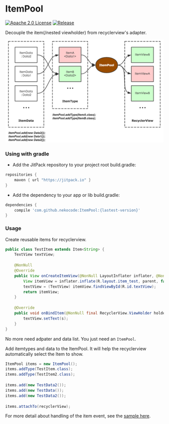 # ItemPool
[![Apache 2.0 License](https://img.shields.io/badge/license-Apache%202.0-blue.svg?style=flat)](http://www.apache.org/licenses/LICENSE-2.0.html) [![Release](https://img.shields.io/github/release/nekocode/ItemPool.svg?label=Jitpack)](https://jitpack.io/#nekocode/ItemPool)

Decouple the item(/nested viewholder) from recyclerview's adapter.

![description](art/description.png)

### Using with gradle
- Add the JitPack repository to your project root build.gradle:
```gradle
repositories {
    maven { url "https://jitpack.io" }
}
```

- Add the dependency to your app or lib build.gradle:
```gradle
dependencies {
    compile 'com.github.nekocode:ItemPool:{lastest-version}'
}
```

### Usage

Create reusable items for recyclerview.

```java
public class TestItem extends Item<String> {
    TextView textView;

    @NonNull
    @Override
    public View onCreateItemView(@NonNull LayoutInflater inflater, @NonNull ViewGroup parent) {
        View itemView = inflater.inflate(R.layout.item_test, parent, false);
        textView = (TextView) itemView.findViewById(R.id.textView);
        return itemView;
    }

    @Override
    public void onBindItem(@NonNull final RecyclerView.ViewHolder holder, @NonNull String s, ItemEventHandler eventHandler) {
        textView.setText(s);
    }
}
```

No more need adpater and data list. You just need an `ItemPool`.

Add itemtypes and data to the ItemPool. It will help the recyclerview automatically select the Item to show.

```java
ItemPool items = new ItemPool();
items.addType(TestItem.class);
items.addType(TestItem2.class);

items.add(new TestData2());
items.add(new TestData());
items.add(new TestData2());

items.attachTo(recyclerView);
```

For more detail about handling of the item event, see the [sample here](sample/src/main/java/cn/nekocode/itempool/sample/MainActivity.java).
